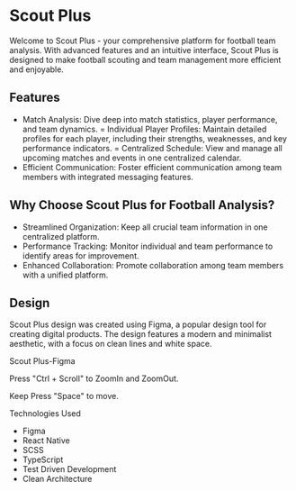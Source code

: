 # Scout Plus

Welcome to Scout Plus - your comprehensive platform for football team analysis. With advanced features and an intuitive interface, Scout Plus is designed to make football scouting and team management more efficient and enjoyable.

## Features

- Match Analysis: Dive deep into match statistics, player performance, and team dynamics.
  = Individual Player Profiles: Maintain detailed profiles for each player, including their strengths, weaknesses, and key performance indicators.
  = Centralized Schedule: View and manage all upcoming matches and events in one centralized calendar.
- Efficient Communication: Foster efficient communication among team members with integrated messaging features.

## Why Choose Scout Plus for Football Analysis?

- Streamlined Organization: Keep all crucial team information in one centralized platform.
- Performance Tracking: Monitor individual and team performance to identify areas for improvement.
- Enhanced Collaboration: Promote collaboration among team members with a unified platform.

## Design

Scout Plus design was created using Figma, a popular design tool for creating digital products. The design features a modern and minimalist aesthetic, with a focus on clean lines and white space.

Scout Plus-Figma

Press "Ctrl + Scroll" to ZoomIn and ZoomOut.

Keep Press "Space" to move.

Technologies Used

- Figma
- React Native
- SCSS
- TypeScript
- Test Driven Development
- Clean Architecture
